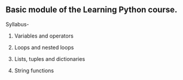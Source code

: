 Basic module of the Learning Python course.
---
Syllabus-

1) Variables and operators

2) Loops and nested loops

3) Lists, tuples and dictionaries

4) String functions
